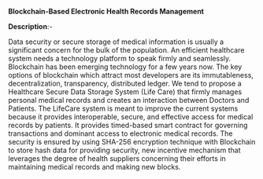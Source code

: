 **Blockchain-Based Electronic Health Records Management**

**Description**:-

Data security or secure storage of medical information is usually a significant concern for the bulk of the population. An efficient healthcare system needs a technology platform to speak firmly and seamlessly. Blockchain has been emerging technology for a few years now. The key options of blockchain which attract most developers are its immutableness, decentralization, transparency, distributed ledger. We tend to propose a Healthcare Secure Data Storage System (Life Care) that firmly manages personal medical records and creates an interaction between Doctors and Patients. The LifeCare system is meant to improve the current systems because it provides interoperable, secure, and effective access for medical records by patients. It provides timed-based smart contract for governing transactions and dominant access to electronic medical records. The security is ensured by using SHA-256 encryption technique with Blockchain to store hash data for providing security, new incentive mechanism that leverages the degree of health suppliers concerning their efforts in maintaining medical records and making new blocks.
